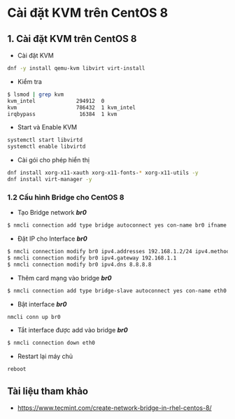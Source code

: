 # Cài đặt KVM trên CentOS 8
## 1. Cài đặt KVM trên CentOS 8
- Cài đặt KVM
```sh
dnf -y install qemu-kvm libvirt virt-install
```
- Kiểm tra
```sh
$ lsmod | grep kvm
kvm_intel             294912  0
kvm                   786432  1 kvm_intel
irqbypass              16384  1 kvm
```
- Start và Enable KVM
```sh
systemctl start libvirtd 
systemctl enable libvirtd 
```
- Cài gói cho phép hiển thị
```sh
dnf install xorg-x11-xauth xorg-x11-fonts-* xorg-x11-utils -y
dnf install virt-manager -y
```
### 1.2 Cấu hình Bridge cho CentOS 8
- Tạo Bridge network ***br0***
```sh
$ nmcli connection add type bridge autoconnect yes con-name br0 ifname br0 
```
- Đặt IP cho Interface ***br0***
```sh
$ nmcli connection modify br0 ipv4.addresses 192.168.1.2/24 ipv4.method manual 
$ nmcli connection modify br0 ipv4.gateway 192.168.1.1 
$ nmcli connection modify br0 ipv4.dns 8.8.8.8
```
- Thêm card mạng vào bridge ***br0***
```sh
$ nmcli connection add type bridge-slave autoconnect yes con-name eth0 ifname eth0 master br0 
```
- Bật interface ***br0***
```sh
nmcli conn up br0
```
- Tắt interface được add vào bridge ***br0***
```sh
$ nmcli connection down eth0
```
- Restart lại máy chủ
```sh
reboot
```
## Tài liệu tham khảo
- https://www.tecmint.com/create-network-bridge-in-rhel-centos-8/
